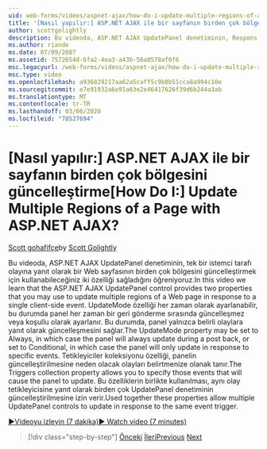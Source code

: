 ```yaml
---
uid: web-forms/videos/aspnet-ajax/how-do-i-update-multiple-regions-of-a-page-with-aspnet-ajax
title: '[Nasıl yapılır:] ASP.NET AJAX ile bir sayfanın birden çok bölgesini güncelleştirme | Microsoft Docs'
author: scottgolightly
description: Bu videoda, ASP.NET AJAX UpdatePanel denetiminin, Respons içindeki bir Web sayfasının birden çok bölgesini güncelleştirmek için kullanabileceğiniz iki özelliği sağladığını öğreniyoruz.
ms.author: riande
ms.date: 07/09/2007
ms.assetid: 7572654d-6fa2-4ea3-a43b-56a8578af0f6
msc.legacyurl: /web-forms/videos/aspnet-ajax/how-do-i-update-multiple-regions-of-a-page-with-aspnet-ajax
msc.type: video
ms.openlocfilehash: a936829217aa62a5caff5c9b0b51cca8a994c10e
ms.sourcegitcommit: e7e91932a6e91a63e2e46417626f39d6b244a3ab
ms.translationtype: MT
ms.contentlocale: tr-TR
ms.lasthandoff: 03/06/2020
ms.locfileid: "78527694"
---
```

# <a name="how-do-i-update-multiple-regions-of-a-page-with-aspnet-ajax"></a><span data-ttu-id="fb9f7-104">[Nasıl yapılır:] ASP.NET AJAX ile bir sayfanın birden çok bölgesini güncelleştirme</span><span class="sxs-lookup"><span data-stu-id="fb9f7-104">[How Do I:] Update Multiple Regions of a Page with ASP.NET AJAX?</span></span>

<span data-ttu-id="fb9f7-105">[Scott gohafifçe](https://github.com/scottgolightly)</span><span class="sxs-lookup"><span data-stu-id="fb9f7-105">by [Scott Golightly](https://github.com/scottgolightly)</span></span>

<span data-ttu-id="fb9f7-106">Bu videoda, ASP.NET AJAX UpdatePanel denetiminin, tek bir istemci tarafı olayına yanıt olarak bir Web sayfasının birden çok bölgesini güncelleştirmek için kullanabileceğiniz iki özelliği sağladığını öğreniyoruz.</span><span class="sxs-lookup"><span data-stu-id="fb9f7-106">In this video we learn that the ASP.NET AJAX UpdatePanel control provides two properties that you may use to update multiple regions of a Web page in response to a single client-side event.</span></span> <span data-ttu-id="fb9f7-107">UpdateMode özelliği her zaman olarak ayarlanabilir, bu durumda panel her zaman bir geri gönderme sırasında güncelleşmez veya koşullu olarak ayarlanır. Bu durumda, panel yalnızca belirli olaylara yanıt olarak güncelleşmesini sağlar.</span><span class="sxs-lookup"><span data-stu-id="fb9f7-107">The UpdateMode property may be set to Always, in which case the panel will always update during a post back, or set to Conditional, in which case the panel will only update in response to specific events.</span></span> <span data-ttu-id="fb9f7-108">Tetikleyiciler koleksiyonu özelliği, panelin güncelleştirilmesine neden olacak olayları belirtmenize olanak tanır.</span><span class="sxs-lookup"><span data-stu-id="fb9f7-108">The Triggers collection property allows you to specify those events that will cause the panel to update.</span></span> <span data-ttu-id="fb9f7-109">Bu özelliklerin birlikte kullanılması, aynı olay tetikleyicisine yanıt olarak birden çok UpdatePanel denetiminin güncelleştirilmesine izin verir.</span><span class="sxs-lookup"><span data-stu-id="fb9f7-109">Used together these properties allow multiple UpdatePanel controls to update in response to the same event trigger.</span></span>

[<span data-ttu-id="fb9f7-110">&#9654;Videoyu izleyin (7 dakika)</span><span class="sxs-lookup"><span data-stu-id="fb9f7-110">&#9654; Watch video (7 minutes)</span></span>](https://channel9.msdn.com/Blogs/ASP-NET-Site-Videos/how-do-i-update-multiple-regions-of-a-page-with-aspnet-ajax)

> [!div class="step-by-step"]
> <span data-ttu-id="fb9f7-111">[Önceki](how-do-i-implement-the-ajax-after-processing-pattern.md)
> [İleri](how-do-i-choose-between-methods-of-ajax-page-updates.md)</span><span class="sxs-lookup"><span data-stu-id="fb9f7-111">[Previous](how-do-i-implement-the-ajax-after-processing-pattern.md)
[Next](how-do-i-choose-between-methods-of-ajax-page-updates.md)</span></span>
